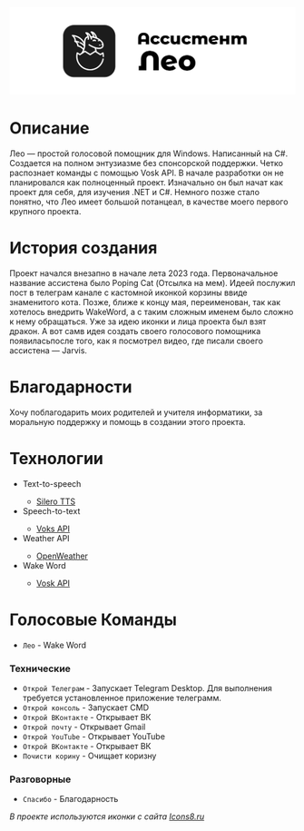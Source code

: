 <p align="center">
  <picture>
    <source media="(prefers-color-scheme: dark)" srcset="./banner.png">
    <img src="./banner.png">
  </picture>
</p>

# Описание
<p>
Лео — простой голосовой помощник для Windows. Написанный на C#. 
Создается на полном энтузиазме без спонсорской поддержки. Четко 
распознает команды с помощью Vosk API. В начале разработки он не 
планировался как полноценный проект. Изначально он был начат как 
проект для себя, для изучения .NET и С#. Немного позже стало 
понятно, что Лео имеет большой потанцеал, в качестве моего 
первого крупного проекта.
</p>

# История создания
<p>
Проект начался внезапно в  начале лета 2023 года. Первоначальное
название ассистена было Poping Cat (Отсылка на мем). Идеей послужил
пост в телеграм канале с кастомной иконкой корзины ввиде знаменитого 
кота. Позже, ближе к концу мая, переименован, так как хотелось внедрить
WakeWord, а с таким сложным именем было сложно к нему обращаться.
Уже за идею иконки и лица проекта был взят дракон. А вот самв идея 
создать своего голосового помощника появиласьпосле того, как я 
посмотрел видео, где писали своего ассистена — Jarvis.
</p>

<h1> Благодарности </h1>
<p>Хочу поблагодарить моих родителей и учителя информатики, за моральную
поддержку и помощь в создании этого проекта.</p>

<h1> Технологии </h1>
<ul>
   <li>Text-to-speech</li>
	<ul>
	    <li><a href="https://github.com/snakers4/silero-models">Silero TTS</a></li>
	</ul>
   <li>Speech-to-text</li>
	<ul>
	    <li><a href="https://github.com/alphacep/vosk-api">Voks API</a></li>
	</ul>
   <li>Weather API</li>
	<ul>
	    <li><a href="https://openweathermap.org/">OpenWeather</a></li>
	</ul>
   <li>Wake Word</li>
	<ul>
	    <li><a href="https://github.com/alphacep/vosk-api">Vosk API</a></li>
	</ul>
</ul>


# Голосовые Команды
- ```Лео``` - Wake Word
### Технические
- ```Открой Телеграм``` -  Запускает Telegram Desktop. Для выполнения требуется установленное приложение телеграмм.
- ```Открой консоль``` - Запускает CMD
- ```Открой ВКонтакте``` - Открывает ВК
- ```Открой почту``` - Открывает Gmail
- ```Открой YouTube``` - Открывает YouTube
- ```Открой ВКонтакте``` - Открывает ВК
- ```Почисти корину``` - Очищает коризну

### Разговорные
- ```Спасибо``` - Благодарность


_В проекте используются иконки с сайта <a href="https://icons8.ru/">Icons8.ru</a>_
